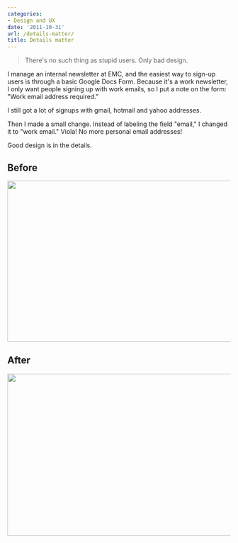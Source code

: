 ```yaml
---
categories:
- Design and UX
date: '2011-10-31'
url: /details-matter/
title: Details matter
---
```


<blockquote>There's no such thing as stupid users. Only bad design.</blockquote>

I manage an internal newsletter at EMC, and the easiest way to sign-up users is through a basic Google Docs Form. Because it's a work newsletter, I only want people signing up with work emails, so I put a note on the form: "Work email address required."

I still got a lot of signups with gmail, hotmail and yahoo addresses.

Then I made a small change. Instead of labeling the field "email," I changed it to "work email." Viola! No more personal email addresses!

Good design is in the details.

<h2>Before</h2>

<img src="https://gomakethings.com/wp-content/uploads/2011/10/UI-Before.png" alt="" title="UI-Before" width="560" height="364" class="aligncenter size-full wp-image-1674" />

<h2>After</h2>

<img src="https://gomakethings.com/wp-content/uploads/2011/10/UI-After.png" alt="" title="UI-After" width="560" height="366" class="aligncenter size-full wp-image-1673" />